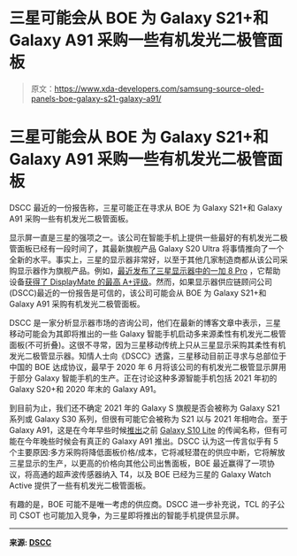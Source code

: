 # 三星可能会从 BOE 为 Galaxy S21+和 Galaxy A91 采购一些有机发光二极管面板

> 原文：<https://www.xda-developers.com/samsung-source-oled-panels-boe-galaxy-s21-galaxy-a91/>

# 三星可能会从 BOE 为 Galaxy S21+和 Galaxy A91 采购一些有机发光二极管面板

DSCC 最近的一份报告称，三星可能正在寻求从 BOE 为 Galaxy S21+和 Galaxy A91 采购一些有机发光二极管面板。

显示屏一直是三星的强项之一。该公司在智能手机上提供一些最好的有机发光二极管面板已经有一段时间了，其最新旗舰产品 Galaxy S20 Ultra 将事情推向了一个全新的水平。事实上，三星的显示器非常好，以至于其他几家制造商都从该公司采购显示器作为旗舰产品。例如，[最近发布了三星显示器中的一加 8 Pro](https://www.xda-developers.com/oneplus-8-pro-specifications-features-pricing-availability/) ，它帮助设备[获得了 DisplayMate 的最高 A+评级](https://www.xda-developers.com/oneplus-8-memc-youtube-netflix-vlc/)。然而，如果显示器供应链顾问公司(DSCC)最近的一份报告是可信的，该公司可能会从 BOE 为 Galaxy S21+和 Galaxy A91 采购有机发光二极管面板。

DSCC 是一家分析显示器市场的咨询公司，他们在最新的博客文章中表示，三星移动可能会为其即将推出的一些 Galaxy 智能手机启动多来源柔性有机发光二极管面板(不可折叠)。这很不寻常，因为三星移动传统上只从三星显示采购其柔性有机发光二极管显示器。知情人士向《DSCC》透露，三星移动目前正寻求与总部位于中国的 BOE 达成协议，最早于 2020 年 6 月将该公司的有机发光二极管显示屏用于部分 Galaxy 智能手机的生产。正在讨论这种多源智能手机包括 2021 年初的 Galaxy S20+和 2020 年末的 Galaxy A91。

到目前为止，我们还不确定 2021 年的 Galaxy S 旗舰是否会被称为 Galaxy S21 系列或 Galaxy S30 系列，但很有可能它会被称为 S21 以与 2021 年相吻合。至于 Galaxy A91，这是在今年早些时候[推出](https://www.xda-developers.com/samsung-galaxy-s10-lite-note-10-lite-official/)之前 [Galaxy S10 Lite](https://www.xda-developers.com/samsung-galaxy-s10-lite-review/) 的传闻名称，但有可能在今年晚些时候会有真正的 Galaxy A91 推出。DSCC 认为这一传言似乎有 5 个主要原因:多方采购将降低面板价格/成本，它将减轻潜在的供应中断，它将解放三星显示的生产，以更高的价格向其他公司出售面板，BOE 最近赢得了一项协议，将高通的超声波传感器纳入 T4，以及 BOE 已经为三星的 Galaxy Watch Active 提供了一些有机发光二极管面板。

有趣的是，BOE 可能不是唯一考虑的供应商。DSCC 进一步补充说，TCL 的子公司 CSOT 也可能加入竞争，为三星即将推出的智能手机提供显示屏。

* * *

**来源: [DSCC](https://www.displaysupplychain.com/blog/samsung-to-qualify-boe-on-galaxy)**